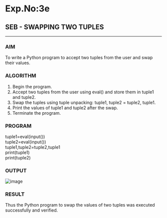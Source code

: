 # Exp.No:3e
## SEB - SWAPPING TWO TUPLES

---

### AIM  
To write a Python program to accept two tuples from the user and swap their values.

### ALGORITHM

1. Begin the program.
2. Accept two tuples from the user using eval() and store them in tuple1 and tuple2.
3. Swap the tuples using tuple unpacking: tuple1, tuple2 = tuple2, tuple1.
4. Print the values of tuple1 and tuple2 after the swap.
5. Terminate the program.


### PROGRAM

tuple1=eval(input()) <br>
tuple2=eval(input())  <br>
tuple1,tuple2=tuple2,tuple1 <br>
print(tuple1)  <br>
print(tuple2) <br>


### OUTPUT

![image](https://github.com/user-attachments/assets/eaed4efd-1cd3-41e0-8025-3b6a292bf176)


### RESULT

Thus the Python program to swap the values of two tuples was executed successfully and verified.

